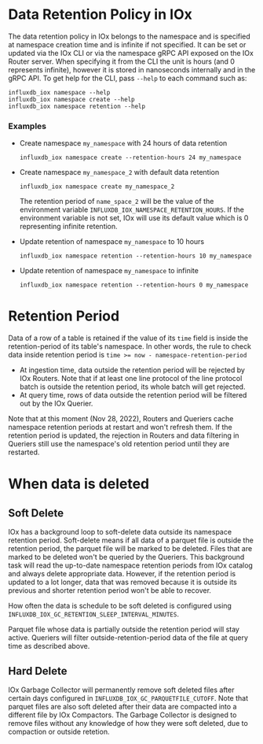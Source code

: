 # Data Retention Policy in IOx

The data retention policy in IOx belongs to the namespace and is specified at namespace creation time and is infinite if not specified. It can be set or updated via the IOx CLI or via the namespace gRPC API exposed on the IOx Router server. When specifying it from the CLI the unit is hours (and 0 represents infinite), however it is stored in nanoseconds internally and in the gRPC API. To get help for the CLI, pass `--help` to each command such as:

```
influxdb_iox namespace --help
influxdb_iox namespace create --help
influxdb_iox namespace retention --help
```

### Examples

- Create namespace `my_namespace` with 24 hours of data retention

    ```
    influxdb_iox namespace create --retention-hours 24 my_namespace
    ```

- Create namespace `my_namespace_2` with default data retention

    ```
    influxdb_iox namespace create my_namespace_2
    ```
    The retention period of `name_space_2` will be the value of the environment variable `INFLUXDB_IOX_NAMESPACE_RETENTION_HOURS`. If the environment variable is not set, IOx will use its default value which is 0 representing infinite retention.



- Update retention of namespace `my_namespace` to 10 hours
  
    ```
    influxdb_iox namespace retention --retention-hours 10 my_namespace
    ```

- Update retention of namespace `my_namespace` to  infinite
    ```
    influxdb_iox namespace retention --retention-hours 0 my_namespace
    ```

# Retention Period

Data of a row of a table is retained if the value of its `time` field is inside the retention-period of its table's namespace. In other words, the rule to check data inside retention period is  `time >= now - namespace-retention-period`

- At ingestion time, data outside the retention period will be rejected by IOx Routers. Note that if at least one line protocol of the line protocol batch is outside the retention period, its whole batch will get rejected.
- At query time, rows of data outside the retention period will be filtered out by the IOx Querier.

Note that at this moment (Nov 28, 2022), Routers and Queriers cache namespace retention periods at restart and won't refresh them. If the retention period is updated, the rejection in Routers and data filtering in Queriers still use the namespace's old retention period until they are restarted.

# When data is deleted

## Soft Delete
IOx has a background loop to soft-delete data outside its namespace retention period. Soft-delete means if all data of a parquet file is outside the retention period, the parquet file will be marked to be deleted. Files that are marked to be deleted won't be queried by the Queriers. This background task will read the up-to-date namespace retention periods from IOx catalog and always delete appropriate data. However, if the retention period is updated to a lot longer, data that was removed because it is outside its previous and shorter retention period won't be able to recover. 

How often the data is schedule to be soft deleted is configured using `INFLUXDB_IOX_GC_RETENTION_SLEEP_INTERVAL_MINUTES`.

Parquet file whose data is partially outside the retention period will stay active. Queriers will filter outside-retention-period data of the file at query time as described above.

## Hard Delete

IOx Garbage Collector will permanently remove soft deleted files after certain days configured in `INFLUXDB_IOX_GC_PARQUETFILE_CUTOFF`. Note that parquet files are also soft deleted after their data are compacted into a different file by IOx Compactors. The Garbage Collector is designed to remove files without any knowledge of how they were soft deleted, due to compaction or outside retetion.
